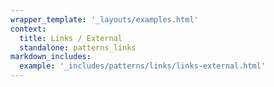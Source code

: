 ```yaml
---
wrapper_template: '_layouts/examples.html'
context:
  title: Links / External
  standalone: patterns_links
markdown_includes:
  example: '_includes/patterns/links/links-external.html'
---
```

